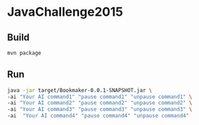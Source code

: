 # JavaChallenge2015

## Build
```bash
mvn package
```

## Run
```bash
java -jar target/Bookmaker-0.0.1-SNAPSHOT.jar \
-ai "Your AI command1" "pause command1" "unpause command1" \
-ai "Your AI command2" "pause command2" "unpause command2" \
-ai "Your AI command3" "pause command3" "unpause command3" \
-ai  "Your AI command4" "pause command4" "unpause command4"
```
